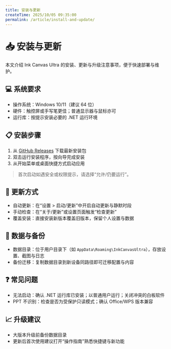 ```yaml
---
title: 安装与更新
createTime: 2025/10/05 09:35:00
permalink: /article/install-and-update/
---
```

# 📥 安装与更新

本文介绍 Ink Canvas Ultra 的安装、更新与升级注意事项，便于快速部署与维护。

## 💻 系统要求

- 操作系统：Windows 10/11（建议 64 位）
- 硬件：触控屏或手写笔更佳；普通显示器与鼠标亦可
- 运行库：按提示安装必要的 .NET 运行环境

## 📋 安装步骤

1. 从 [GitHub Releases](https://github.com/muqiu-pika/Ink-Canvas-Ultra/releases/latest) 下载最新安装包
2. 双击运行安装程序，按向导完成安装
3. 从开始菜单或桌面快捷方式启动应用

> 首次启动如遇安全或权限提示，请选择“允许/仍要运行”。

## 🔄 更新方式

- 自动更新：在“设置 > 启动/更新”中开启自动更新与静默时段
- 手动检查：在“关于/更新”或设置页面触发“检查更新”
- 覆盖安装：直接安装新版本覆盖旧版本，保留个人设置与数据

## 💾 数据与备份

- 数据目录：位于用户目录下（如 `AppData\Roaming\InkCanvasUltra`），存放设置、截图与日志
- 备份迁移：复制数据目录到新设备同路径即可迁移配置与内容

## ❓ 常见问题

- 无法启动：确认 .NET 运行库已安装；以普通用户运行；关闭冲突的白板软件
- PPT 不识别：检查是否为受保护只读模式；确认 Office/WPS 版本兼容

## 📈 升级建议

- 大版本升级前备份数据目录
- 更新后首次使用建议打开“操作指南”熟悉快捷键与新功能
